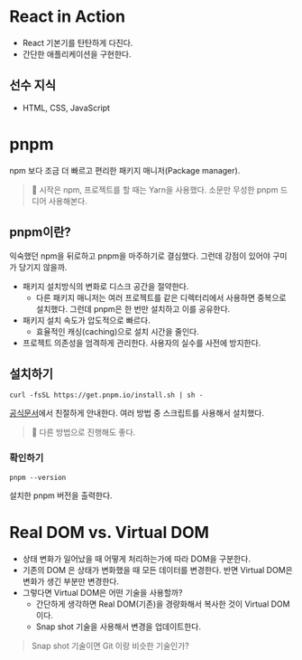 # React in Action

- React 기본기를 탄탄하게 다진다.
- 간단한 애플리케이션을 구현한다.

## 선수 지식

- HTML, CSS, JavaScript

# pnpm

npm 보다 조금 더 빠르고 편리한 패키지 매니저(Package manager).

> 💬 시작은 npm, 프로젝트를 할 때는 Yarn을 사용했다. 소문만 무성한 pnpm 드디어 사용해본다.

## pnpm이란?

익숙했던 npm을 뒤로하고 pnpm을 마주하기로 결심했다. 그런데 강점이 있어야 구미가 당기지 않을까.

* 패키지 설치방식의 변화로 디스크 공간을 절약한다.
    * 다른 패키지 매니저는 여러 프로젝트를 같은 디렉터리에서 사용하면 중복으로 설치했다. 그런데 pnpm은 한 번만 설치하고 이를 공유한다.
* 패키지 설치 속도가 압도적으로 빠르다.
    * 효율적인 캐싱(caching)으로 설치 시간을 줄인다.
* 프로젝트 의존성을 엄격하게 관리한다. 사용자의 실수를 사전에 방지한다.

## 설치하기

```shell
curl -fsSL https://get.pnpm.io/install.sh | sh -
```

[공식문서](https://pnpm.io/installation)에서 친절하게 안내한다. 여러 방법 중 스크립트를 사용해서 설치했다.

> 💬 다른 방법으로 진행해도 좋다.

### 확인하기

```shell
pnpm --version
```

설치한 pnpm 버전을 출력한다.

# Real DOM vs. Virtual DOM

- 상태 변화가 일어났을 때 어떻게 처리하는가에 따라 DOM을 구분한다.
- 기존의 DOM 은 상태가 변화했을 때 모든 데이터를 변경한다. 반면 Virtual DOM은 변화가 생긴 부분만 변경한다.
- 그렇다면 Virtual DOM은 어떤 기술을 사용할까?
    - 간단하게 생각하면 Real DOM(기존)을 경량화해서 복사한 것이 Virtual DOM이다.
    - Snap shot 기술을 사용해서 변경을 업데이트한다.

> Snap shot 기술이면 Git 이랑 비슷한 기술인가?

